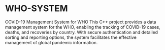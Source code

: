 # WHO-SYSTEM
COVID-19 Management System for WHO This C++ project provides a data management system for the WHO, enabling the tracking of COVID-19 cases, deaths, and recoveries by country. With secure authentication and detailed sorting and reporting options, the system facilitates the effective management of global pandemic information.
